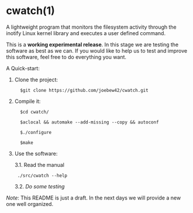 cwatch(1)
=========

A lightweight program that monitors the filesystem activity through the inotify Linux kernel library and executes a user defined command.

This is a **working experimental release**. In this stage we are testing the software as best as we can. If you would like to help us to test and improve this software, feel free to do everything you want.

A Quick-start:

1. Clone the project:

         $git clone https://github.com/joebew42/cwatch.git

2. Compile it:

         $cd cwatch/

         $aclocal && automake --add-missing --copy && autoconf

         $./configure

         $make

3. Use the software:

   3.1. Read the manual

        ./src/cwatch --help

   3.2. *Do some testing*

*Note*: This README is just a draft. In the next days we will provide a new one well organized.